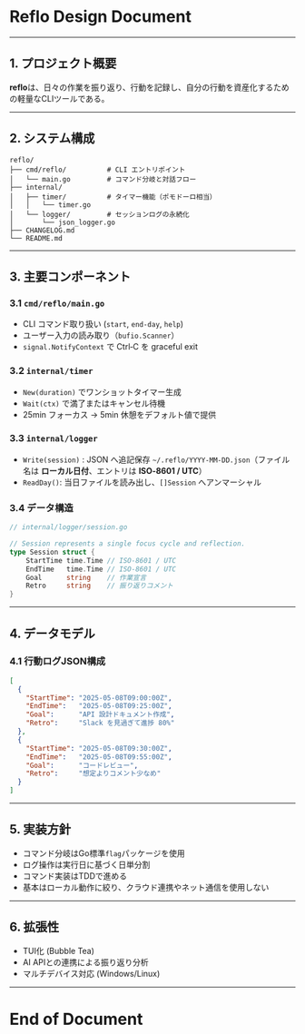 # Reflo Design Document

---

## 1. プロジェクト概要

**reflo**は、日々の作業を振り返り、行動を記録し、自分の行動を資産化するための軽量なCLIツールである。

---

## 2. システム構成

```plaintext
reflo/
├── cmd/reflo/          # CLI エントリポイント
│   └── main.go         # コマンド分岐と対話フロー
├── internal/
│   ├── timer/          # タイマー機能（ポモドーロ相当）
│   │   └── timer.go
│   └── logger/         # セッションログの永続化
│       └── json_logger.go
├── CHANGELOG.md
└── README.md
```

---

## 3. 主要コンポーネント

### 3.1 `cmd/reflo/main.go`

* CLI コマンド取り扱い (`start`, `end‑day`, `help`)
* ユーザー入力の読み取り（`bufio.Scanner`）
* `signal.NotifyContext` で Ctrl‑C を graceful exit

### 3.2 `internal/timer`

* `New(duration)` でワンショットタイマー生成
* `Wait(ctx)` で満了またはキャンセル待機
* 25min フォーカス → 5min 休憩をデフォルト値で提供

### 3.3 `internal/logger`

* `Write(session)` : JSON へ追記保存
   `~/.reflo/YYYY-MM-DD.json`（ファイル名は **ローカル日付**、エントリは **ISO‑8601 / UTC**）
* `ReadDay()`: 当日ファイルを読み出し、`[]Session` へアンマーシャル

### 3.4 データ構造

```go
// internal/logger/session.go

// Session represents a single focus cycle and reflection.
type Session struct {
    StartTime time.Time // ISO‑8601 / UTC
    EndTime   time.Time // ISO‑8601 / UTC
    Goal      string    // 作業宣言
    Retro     string    // 振り返りコメント
}
```


---

## 4. データモデル

### 4.1 行動ログJSON構成

```json
[
  {
    "StartTime": "2025-05-08T09:00:00Z",
    "EndTime":   "2025-05-08T09:25:00Z",
    "Goal":      "API 設計ドキュメント作成",
    "Retro":     "Slack を見過ぎて進捗 80%"
  },
  {
    "StartTime": "2025-05-08T09:30:00Z",
    "EndTime":   "2025-05-08T09:55:00Z",
    "Goal":      "コードレビュー",
    "Retro":     "想定よりコメント少なめ"
  }
]
```

---

## 5. 実装方針

- コマンド分岐はGo標準`flag`パッケージを使用
- ログ操作は実行日に基づく日単分割
- コマンド実装はTDDで進める
- 基本はローカル動作に絞り、クラウド連携やネット通信を使用しない

---

## 6. 拡張性

- TUI化 (Bubble Tea)
- AI APIとの連携による振り返り分析
- マルチデバイス対応 (Windows/Linux)

---

# End of Document

